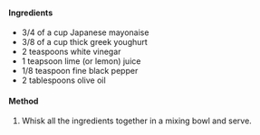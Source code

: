 #### Ingredients

* 3/4 of a cup Japanese mayonaise
* 3/8 of a cup thick greek youghurt
* 2 teaspoons white vinegar
* 1 teapsoon lime (or lemon) juice
* 1/8 teaspoon fine black pepper
* 2 tablespoons olive oil


#### Method

1. Whisk all the ingredients together in a mixing bowl and serve.
